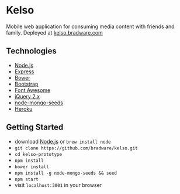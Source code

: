 # Kelso
Mobile web application for consuming media content with friends and family. Deployed at [kelso.bradware.com](//kelso.bradware.com)

## Technologies
* [Node.js](//nodejs.org/en)
* [Express](//expressjs.com)
* [Bower](//https://bower.io)
* [Bootstrap](//getbootstrap.com/)
* [Font Awesome](//fontawesome.io)
* [jQuery 2.x](//code.jquery.com)
* [node-mongo-seeds](//www.npmjs.com/package/node-mongo-seeds)
* [Heroku](//devcenter.heroku.com/articles/getting-started-with-nodejs#introduction)

## Getting Started
* download [Node.js](//nodejs.org/en/download/) or `brew install node`
* `git clone https://github.com/bradware/kelso.git`
* `cd kelso-prototype`
* `npm install`
* `bower install`
* `npm install -g node-mongo-seeds && seed`
* `npm start`
* visit `localhost:3001` in your browser
